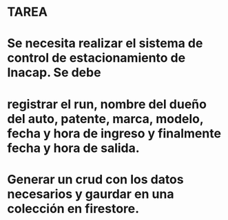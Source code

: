 # TAREA

# Se necesita realizar el sistema de control de estacionamiento de Inacap. Se debe 
# registrar el run, nombre del dueño del auto, patente, marca, modelo, fecha y hora de ingreso y finalmente fecha y hora de salida.

# Generar un crud con los datos necesarios y gaurdar en una colección en firestore.
